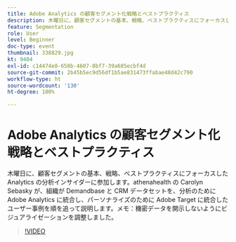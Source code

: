 ```yaml
---
title: Adobe Analytics の顧客セグメント化戦略とベストプラクティス
description: 木曜日に、顧客セグメントの基本、戦略、ベストプラクティスにフォーカスした Analytics の分析インサイダーに参加します。athenahealth の Carolyn Sebasky が、組織が Demandbase と CRM データセットを、分析のために Adobe Analytics に統合し、パーソナライズのために Adobe Target に統合したユーザー事例を順を追って説明します。メモ - 機密データを開示しないようにビジュアライゼーションを調整しました。
feature: Segmentation
role: User
level: Beginner
doc-type: event
thumbnail: 338829.jpg
kt: 9404
exl-id: c14474e8-658b-4607-8bf7-39a685ecbf4d
source-git-commit: 2b45b5ec9d56df1b5ae831473ffabae48d42c790
workflow-type: ht
source-wordcount: '130'
ht-degree: 100%

---
```


# Adobe Analytics の顧客セグメント化戦略とベストプラクティス

木曜日に、顧客セグメントの基本、戦略、ベストプラクティスにフォーカスした Analytics の分析インサイダーに参加します。athenahealth の Carolyn Sebasky が、組織が Demandbase と CRM データセットを、分析のために Adobe Analytics に統合し、パーソナライズのために Adobe Target に統合したユーザー事例を順を追って説明します。メモ：機密データを開示しないようにビジュアライゼーションを調整しました。

>[!VIDEO](https://video.tv.adobe.com/v/338829/?quality=12&learn=on)
